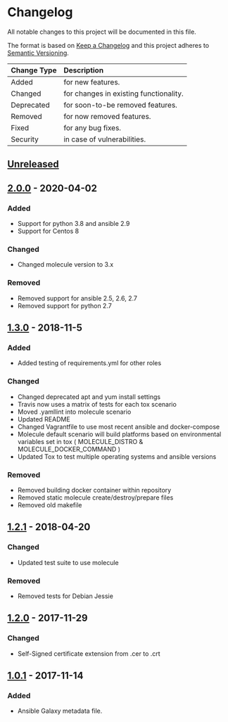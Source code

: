 # Changelog

All notable changes to this project will be documented in this file.

The format is based on [Keep a Changelog](http://keepachangelog.com/en/1.0.0/)
and this project adheres to [Semantic Versioning](http://semver.org/spec/v2.0.0.html).

| Change Type   | Description                            |
| :------------ | :------------------------------------- |
| Added         | for new features.                      |
| Changed       | for changes in existing functionality. |
| Deprecated    | for soon-to-be removed features.       |
| Removed       | for now removed features.              |
| Fixed         | for any bug fixes.                     |
| Security      | in case of vulnerabilities.            |

## [Unreleased]

## [2.0.0] - 2020-04-02

### Added

- Support for python 3.8 and ansible 2.9
- Support for Centos 8

### Changed

- Changed molecule version to 3.x

### Removed

- Removed support for ansible 2.5, 2.6, 2.7
- Removed support for python 2.7

## [1.3.0] - 2018-11-5

### Added

- Added testing of requirements.yml for other roles

### Changed

- Changed deprecated apt and yum install settings
- Travis now uses a matrix of tests for each tox scenario
- Moved .yamllint into molecule scenario
- Updated README
- Changed Vagrantfile to use most recent ansible and docker-compose
- Molecule default scenario will build platforms based on environmental variables set in tox ( MOLECULE_DISTRO & MOLECULE_DOCKER_COMMAND )
- Updated Tox to test multiple operating systems and ansible versions

### Removed

- Removed building docker container within repository
- Removed static molecule create/destroy/prepare files
- Removed old makefile

## [1.2.1] - 2018-04-20

### Changed

- Updated test suite to use molecule

### Removed

- Removed tests for Debian Jessie

## [1.2.0] - 2017-11-29

### Changed

- Self-Signed certificate extension from .cer to .crt

## [1.0.1] - 2017-11-14

### Added

- Ansible Galaxy metadata file.

[Unreleased]: https://github.com/joshuacherry/ansible-role-openssl/compare/2.0.0...HEAD
[2.0.0]: https://github.com/joshuacherry/ansible-role-openssl/compare/1.3.0...2.0.0
[1.3.0]: https://github.com/joshuacherry/ansible-role-openssl/compare/1.2.1...1.3.0
[1.2.1]: https://github.com/joshuacherry/ansible-role-openssl/compare/1.2.0...1.2.1
[1.2.0]: https://github.com/joshuacherry/ansible-role-openssl/compare/1.0.1...1.2.0
[1.0.1]: https://github.com/joshuacherry/ansible-role-openssl/compare/1.0.0...1.0.1